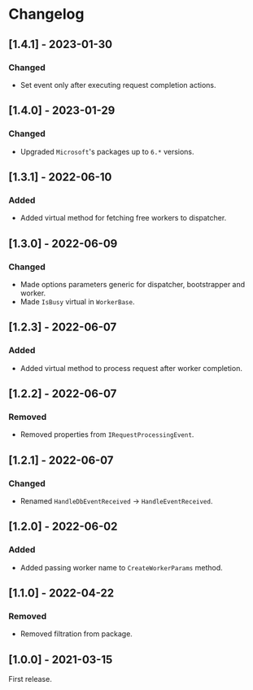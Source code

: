 # Changelog

## [1.4.1] - 2023-01-30

### Changed

- Set event only after executing request completion actions.

## [1.4.0] - 2023-01-29

### Changed

- Upgraded `Microsoft`'s packages up to `6.*` versions.

## [1.3.1] - 2022-06-10

### Added

- Added virtual method for fetching free workers to dispatcher.

## [1.3.0] - 2022-06-09

### Changed

- Made options parameters generic for dispatcher, bootstrapper and worker. 
- Made `IsBusy` virtual in `WorkerBase`. 

## [1.2.3] - 2022-06-07

### Added

- Added virtual method to process request after worker completion.

## [1.2.2] - 2022-06-07

### Removed

- Removed properties from `IRequestProcessingEvent`.

## [1.2.1] - 2022-06-07

### Changed

- Renamed `HandleDbEventReceived` -> `HandleEventReceived`.

## [1.2.0] - 2022-06-02

### Added

- Added passing worker name to `CreateWorkerParams` method.

## [1.1.0] - 2022-04-22

### Removed

- Removed filtration from package.

## [1.0.0] - 2021-03-15

First release.
